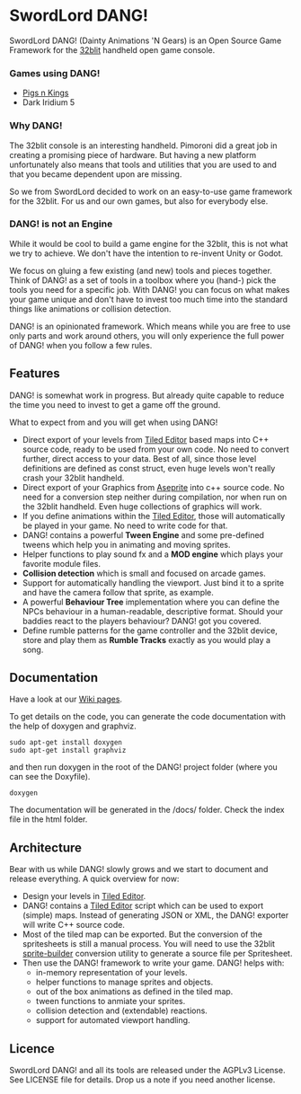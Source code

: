 # SwordLord DANG!
SwordLord DANG! (Dainty Animations 'N Gears) is an Open Source Game Framework for the [32blit](https://32blit.com/) handheld open game console.

### Games using DANG!

- [Pigs n Kings](https://github.com/swordlordcodingcrew/pigsnkings/)
- Dark Iridium 5

### Why DANG!
The 32blit console is an interesting handheld. Pimoroni did a great job in creating a promising piece of hardware. But having a new platform unfortunately also means that tools and utilities that you are used to and that you became dependent upon are missing.

So we from SwordLord decided to work on an easy-to-use game framework for the 32blit. For us and our own games, but also for everybody else.

### DANG! is not an Engine
While it would be cool to build a game engine for the 32blit, this is not what we try to achieve. We don't have the intention to re-invent Unity or Godot.

We focus on gluing a few existing (and new) tools and pieces together. Think of DANG! as a set of tools in a toolbox where you (hand-) pick the tools you need for a specific job. With DANG! you can focus on what makes your game unique and don't have to invest too much time into the standard things like animations or collision detection.

DANG! is an opinionated framework. Which means while you are free to use only parts and work around others, you will only experience the full power of DANG! when you follow a few rules.

## Features
DANG! is somewhat work in progress. But already quite capable to reduce the time you need to invest to get a game off the ground.

What to expect from and you will get when using DANG!

- Direct export of your levels from [Tiled Editor](https://www.mapeditor.org/) based maps into C++ source code, ready to be used from your own code. No need to convert further, direct access to your data. Best of all, since those level definitions are defined as const struct, even huge levels won't really crash your 32blit handheld.
- Direct export of your Graphics from [Aseprite](https://www.aseprite.org/) into c++ source code. No need for a conversion step neither during compilation, nor when run on the 32blit handheld. Even huge collections of graphics will work.
- If you define animations within the [Tiled Editor](https://www.mapeditor.org/), those will automatically be played in your game. No need to write code for that.
- DANG! contains a powerful **Tween Engine** and some pre-defined tweens which help you in animating and moving sprites.
- Helper functions to play sound fx and a **MOD engine** which plays your favorite module files.
- **Collision detection** which is small and focused on arcade games.
- Support for automatically handling the viewport. Just bind it to a sprite and have the camera follow that sprite, as example.
- A powerful **Behaviour Tree** implementation where you can define the NPCs behaviour in a human-readable, descriptive format. Should your baddies react to the players behaviour? DANG! got you covered.
- Define rumble patterns for the game controller and the 32blit device, store and play them as **Rumble Tracks** exactly as you would play a song.

## Documentation
Have a look at our [Wiki pages](https://github.com/swordlordcodingcrew/DANG/wiki). 

To get details on the code, you can generate the code documentation with the help of doxygen and graphviz.

```
sudo apt-get install doxygen
sudo apt-get install graphviz
```

and then run doxygen in the root of the DANG! project folder (where you can see the Doxyfile).

```
doxygen
```

The documentation will be generated in the /docs/ folder. Check the index file in the html folder.

## Architecture
Bear with us while DANG! slowly grows and we start to document and release everything. A quick overview for now:

- Design your levels in [Tiled Editor](https://www.mapeditor.org/).
- DANG! contains a [Tiled Editor](https://www.mapeditor.org/) script which can be used to export (simple) maps. Instead of generating JSON or XML, the DANG! exporter will write C++ source code.
- Most of the tiled map can be exported. But the conversion of the spritesheets is still a manual process. You will need to use the 32blit [sprite-builder](https://github.com/pimoroni/32blit-beta/blob/master/tools/sprite-builder) conversion utility to generate a source file per Spritesheet.
- Then use the DANG! framework to write your game. DANG! helps with:
    - in-memory representation of your levels.
    - helper functions to manage sprites and objects.
    - out of the box animations as defined in the tiled map.
    - tween functions to anmiate your sprites.
    - collision detection and (extendable) reactions.
    - support for automated viewport handling.

## Licence
SwordLord DANG! and all its tools are released under the AGPLv3 License. See LICENSE file for details. Drop us a note if you need another license.
